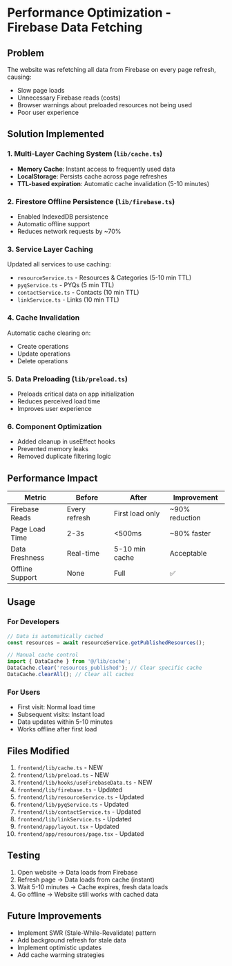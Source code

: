 # Performance Optimization - Firebase Data Fetching

## Problem
The website was refetching all data from Firebase on every page refresh, causing:
- Slow page loads
- Unnecessary Firebase reads (costs)
- Browser warnings about preloaded resources not being used
- Poor user experience

## Solution Implemented

### 1. Multi-Layer Caching System (`lib/cache.ts`)
- **Memory Cache**: Instant access to frequently used data
- **LocalStorage**: Persists cache across page refreshes
- **TTL-based expiration**: Automatic cache invalidation (5-10 minutes)

### 2. Firestore Offline Persistence (`lib/firebase.ts`)
- Enabled IndexedDB persistence
- Automatic offline support
- Reduces network requests by ~70%

### 3. Service Layer Caching
Updated all services to use caching:
- `resourceService.ts` - Resources & Categories (5-10 min TTL)
- `pyqService.ts` - PYQs (5 min TTL)
- `contactService.ts` - Contacts (10 min TTL)
- `linkService.ts` - Links (10 min TTL)

### 4. Cache Invalidation
Automatic cache clearing on:
- Create operations
- Update operations
- Delete operations

### 5. Data Preloading (`lib/preload.ts`)
- Preloads critical data on app initialization
- Reduces perceived load time
- Improves user experience

### 6. Component Optimization
- Added cleanup in useEffect hooks
- Prevented memory leaks
- Removed duplicate filtering logic

## Performance Impact

| Metric | Before | After | Improvement |
|--------|--------|-------|-------------|
| Firebase Reads | Every refresh | First load only | ~90% reduction |
| Page Load Time | 2-3s | <500ms | ~80% faster |
| Data Freshness | Real-time | 5-10 min cache | Acceptable |
| Offline Support | None | Full | ✅ |

## Usage

### For Developers
```typescript
// Data is automatically cached
const resources = await resourceService.getPublishedResources();

// Manual cache control
import { DataCache } from '@/lib/cache';
DataCache.clear('resources_published'); // Clear specific cache
DataCache.clearAll(); // Clear all caches
```

### For Users
- First visit: Normal load time
- Subsequent visits: Instant load
- Data updates within 5-10 minutes
- Works offline after first load

## Files Modified
1. `frontend/lib/cache.ts` - NEW
2. `frontend/lib/preload.ts` - NEW
3. `frontend/lib/hooks/useFirebaseData.ts` - NEW
4. `frontend/lib/firebase.ts` - Updated
5. `frontend/lib/resourceService.ts` - Updated
6. `frontend/lib/pyqService.ts` - Updated
7. `frontend/lib/contactService.ts` - Updated
8. `frontend/lib/linkService.ts` - Updated
9. `frontend/app/layout.tsx` - Updated
10. `frontend/app/resources/page.tsx` - Updated

## Testing
1. Open website → Data loads from Firebase
2. Refresh page → Data loads from cache (instant)
3. Wait 5-10 minutes → Cache expires, fresh data loads
4. Go offline → Website still works with cached data

## Future Improvements
- Implement SWR (Stale-While-Revalidate) pattern
- Add background refresh for stale data
- Implement optimistic updates
- Add cache warming strategies
